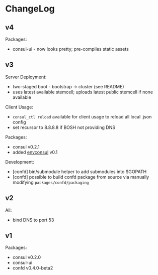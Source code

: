 ChangeLog
=========

v4
--

Packages:

- consul-ui - now looks pretty; pre-compiles static assets

v3
--

Server Deployment:

- two-staged boot - bootstrap -> cluster (see README)
- uses latest available stemcell; uploads latest public stemcell if none available

Client Usage:

- `consul_ctl reload` available for client usage to reload all local .json config
- set recursor to 8.8.8.8 if BOSH not providing DNS

Packages:

- consul v0.2.1
- added [envconsul](https://github.com/hashicorp/envconsul) v0.1

Development:

- [confd] bin/submodule helper to add submodules into $GOPATH
- [confd] possible to build confd package from source via manually modifying `packages/confd/packaging`

v2
--

All:

- bind DNS to port 53

v1
--

Packages:

- consul v0.2.0
- consul-ui
- confd v0.4.0-beta2
